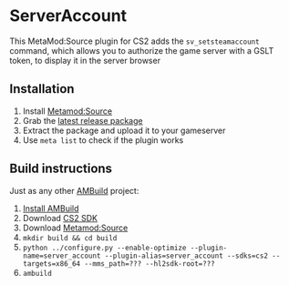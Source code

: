 # ServerAccount
This MetaMod:Source plugin for CS2 adds the `sv_setsteamaccount` command, which allows you to authorize the game server with a GSLT token, to display it in the server browser

## Installation
1.	Install [Metamod:Source](https://www.sourcemm.net/downloads.php/?branch=master)
2.	Grab the [latest release package](https://github.com/komashchenko/ServerAccount/releases)
3.	Extract the package and upload it to your gameserver
4.	Use `meta list` to check if the plugin works

## Build instructions
Just as any other [AMBuild](https://wiki.alliedmods.net/AMBuild) project:
1. [Install AMBuild](https://wiki.alliedmods.net/AMBuild#Installation)
2. Download [CS2 SDK](https://github.com/alliedmodders/hl2sdk/tree/cs2)
3. Download [Metamod:Source](https://github.com/alliedmodders/metamod-source)
4. `mkdir build && cd build`
5. `python ../configure.py --enable-optimize --plugin-name=server_account --plugin-alias=server_account --sdks=cs2 --targets=x86_64 --mms_path=??? --hl2sdk-root=???`
6. `ambuild`
